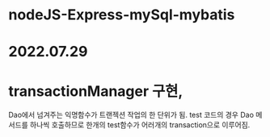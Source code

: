 # nodeJS-Express-mySql-mybatis
# 2022.07.29
# transactionManager 구현, 
Dao에서 넘겨주는 익명함수가 트랜젝션 작업의 한 단위가 됨. 
test 코드의 경우 Dao 메서드를 하나씩 호출하므로 한개의 test함수가 어러개의 transaction으로 이루어짐.
